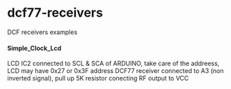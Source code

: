 # dcf77-receivers
DCF receivers examples

#### Simple_Clock_Lcd

LCD IC2 connected to SCL & SCA of ARDUINO, take care of the addreess, LCD may have 0x27 or 0x3F address
DCF77 receiver connected to A3 (non inverted signal), pull up 5K resistor conecting RF output to VCC 

